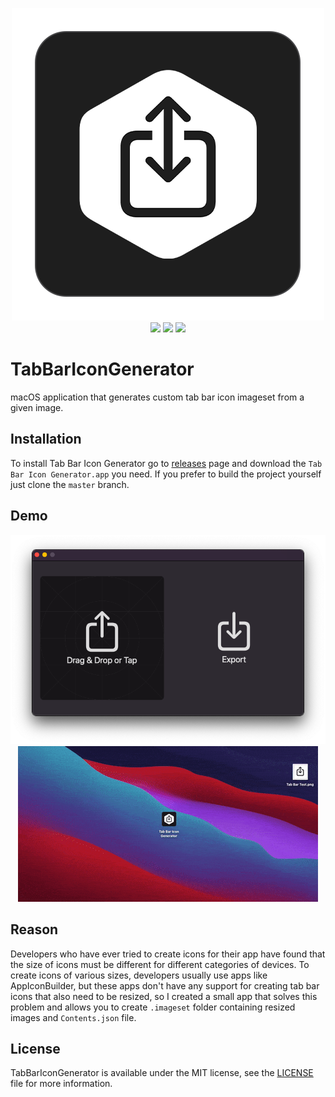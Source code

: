 <p align="center">  
<img src = "Assets/Logo.png" /><br>
  <img src = "https://img.shields.io/badge/platform-macOS%2010.15%2B-brigtgreen"/>
  <img src = "https://img.shields.io/badge/swift-5.0-orange.svg" />
  <img src = "https://img.shields.io/badge/license-MIT-blue.svg" />
</p>

# TabBarIconGenerator
macOS application that generates custom tab bar icon imageset from a given image.

## Installation
To install Tab Bar Icon Generator go to [releases](https://github.com/IrelDev/TabBarIconGenerator/releases) page and download the `Tab Bar Icon Generator.app` you need. If you prefer to build the project yourself just clone the `master` branch.

## Demo
<p align="center">  
<img src = "Assets/MainScreen.png" /><br>
<img src = "Assets/Demo.gif" /><br>
</p>

## Reason
Developers who have ever tried to create icons for their app have found that the size of icons must be different for different categories of devices. To create icons of various sizes, developers usually use apps like AppIconBuilder, but these apps don't have any support for creating tab bar icons that also need to be resized, so I created a small app that solves this problem and allows you to create `.imageset` folder containing resized images and `Contents.json` file.

## License
TabBarIconGenerator is available under the MIT license, see the [LICENSE](LICENSE) file for more information.
